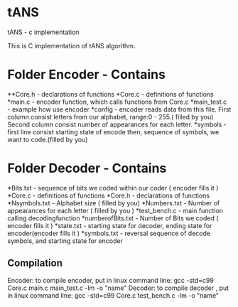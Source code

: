# tANS
 tANS - c implementation
 
 
This is C implementation of tANS algorithm.

# Folder Encoder - Contains

**Core.h - declarations of functions
*Core.c - definitions of functions
*main.c - encoder function, which calls functions from Core.c
*main_test.c - example how use encoder
*config - encoder reads data from this file. First column consist letters from our alphabet, range:0 - 255.( filled by you)
Second column consist number of appearances for each letter.
*symbols - first line consist starting state of encode then, sequence of symbols, we want to code.(filled by you)


# Folder Decoder - Contains
*Bits.txt - sequence of bits we coded within our coder ( encoder fills it )
*Core.c - definitions of functions
*Core.h - declarations of functions 
*Nsymbols.txt - Alphabet size ( filled by you)
*Numbers.txt - Number of appearances for each letter ( filled by you )
*test_bench.c - main function calling decodingfunction
*numberofBits.txt - Number of Bits we coded ( encoder fills it )
*state.txt - starting state for decoder, ending state for encoder(encoder fills it )
*symbols.txt -  reversal sequence of decode symbols, and starting state for encoder


## Compilation 
Encoder:
to compile encoder, put in linux command line: gcc -std=c99 Core.c main.c main_test.c -lm -o "name"
Decoder:
to compile decoder , put in linux command line: gcc -std=c99 Core.c test_bench.c -lm -o "name"
